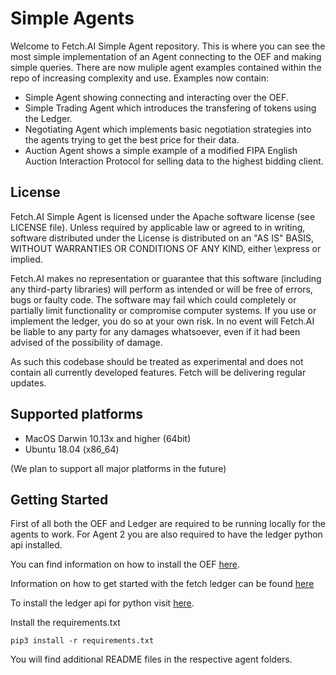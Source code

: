 # Simple Agents

Welcome to Fetch.AI Simple Agent repository. This is where you can see the most simple implementation of an Agent connecting to the OEF and making simple queries.
There are now muliple agent examples contained within the repo of increasing complexity and use. Examples now contain:

  * Simple Agent showing connecting and interacting over the OEF.
  * Simple Trading Agent which introduces the transfering of tokens using the Ledger.
  * Negotiating Agent which implements basic negotiation strategies into the agents trying to get the best price for their data.
  * Auction Agent shows a simple example of a modified FIPA English Auction Interaction Protocol for selling data to the highest bidding client.

## License

Fetch.AI Simple Agent is licensed under the Apache software license (see LICENSE file). Unless required by
applicable law or agreed to in writing, software distributed under the License is distributed on an
"AS IS" BASIS, WITHOUT WARRANTIES OR CONDITIONS OF ANY KIND, either \express or implied.

Fetch.AI makes no representation or guarantee that this software (including any third-party libraries)
will perform as intended or will be free of errors, bugs or faulty code. The software may fail which
could completely or partially limit functionality or compromise computer systems. If you use or
implement the ledger, you do so at your own risk. In no event will Fetch.AI be liable to any party
for any damages whatsoever, even if it had been advised of the possibility of damage.

As such this codebase should be treated as experimental and does not contain all currently developed
features. Fetch will be delivering regular updates.

## Supported platforms

* MacOS Darwin 10.13x and higher (64bit)
* Ubuntu 18.04 (x86_64)

(We plan to support all major platforms in the future)

## Getting Started

First of all both the OEF and Ledger are required to be running locally for the agents to work.
For Agent 2 you are also required to have the ledger python api installed.

You can find information on how to install the OEF [here](https://github.com/fetchai/oef-search-pluto "Install the OEF here!").

Information on how to get started with the fetch ledger can be found [here](https://docs.fetch.ai/getting-started/versions/ "Install the Ledger here!")

To install the ledger api for python visit [here](https://github.com/fetchai/ledger-api-py "Install the Ledger API for Python here!").

Install the requirements.txt

    pip3 install -r requirements.txt

You will find additional README files in the respective agent folders.
